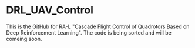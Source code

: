 # DRL_UAV_Control

This is the GitHub for RA-L "Cascade Flight Control of Quadrotors Based on Deep Reinforcement Learning".
The code is being sorted and will be comeing soon. 
